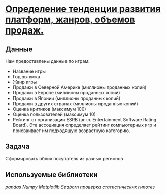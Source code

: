 # [Определение тенденции развития платформ, жанров, объемов продаж.][1]

## Данные

Нам предоставлены данные по играм:
- Название игры
- Год выпуска
- Жанр игры
- Продажи в Северной Америке (миллионы проданных копий)
- Продажи в Европе (миллионы проданных копий)
- Продажи в Японии (миллионы проданных копий)
- Продажи в других странах (миллионы проданных копий)
- Оценка критиков (максимум 100)
- Оценка пользователей (максимум 10)
- Рейтинг от организации ESRB (англ. Entertainment Software Rating Board). Эта ассоциация определяет рейтинг компьютерных игр и присваивает им подходящую возрастную категорию.

## Задача

Сформировать облик покупателя из разных регионов


## Используемые библиотеки
*pandas* *Numpy* *Matplotlib* *Seaborn* *проверка статистических гипотез*

[1]:games.ipynb
